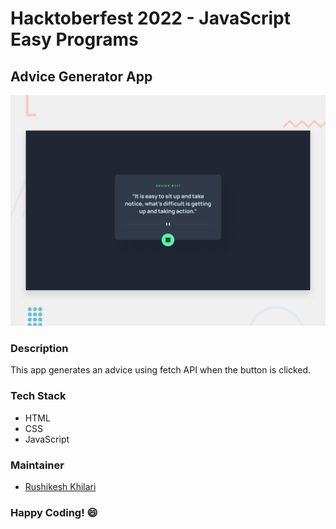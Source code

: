 # Hacktoberfest 2022 - JavaScript Easy Programs

## Advice Generator App

![Design preview for the Advice generator app coding challenge](./design/desktop-preview.jpg)

### Description

This app generates an advice using fetch API when the button is clicked.

### Tech Stack

- HTML
- CSS
- JavaScript

### Maintainer

- [Rushikesh Khilari](https://github.com/curator69)

### Happy Coding! :smile:
